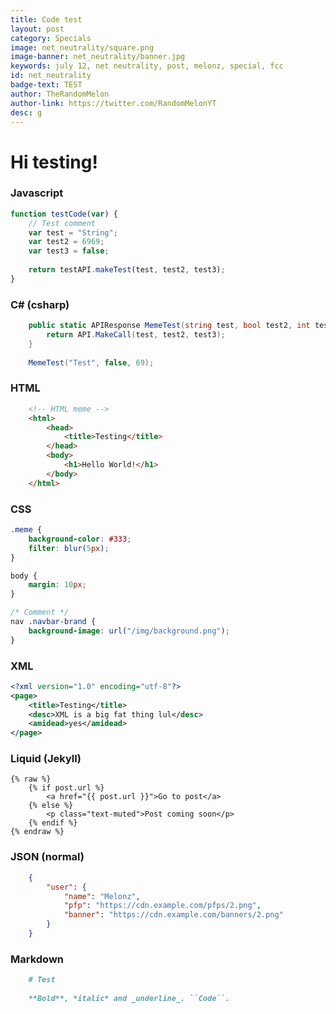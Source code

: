 ```yaml
---
title: Code test
layout: post
category: Specials
image: net_neutrality/square.png
image-banner: net_neutrality/banner.jpg
keywords: july 12, net neutrality, post, melonz, special, fcc
id: net_neutrality
badge-text: TEST
author: TheRandomMelon
author-link: https://twitter.com/RandomMelonYT
desc: g
---
```


# Hi testing!

### Javascript
```js
function testCode(var) {
	// Test comment
	var test = "String";
	var test2 = 6969;
	var test3 = false;
	
	return testAPI.makeTest(test, test2, test3);
}
```

### C# (csharp)
```csharp
	public static APIResponse MemeTest(string test, bool test2, int test3) {
		return API.MakeCall(test, test2, test3);
	}
	
	MemeTest("Test", false, 69);
```

### HTML
```html
	<!-- HTML meme -->
	<html>
		<head>
			<title>Testing</title>
		</head>
		<body>
			<h1>Hello World!</h1>
		</body>
	</html>
```

### CSS
```css
.meme {
	background-color: #333;
	filter: blur(5px);
}

body {
	margin: 10px;
}

/* Comment */
nav .navbar-brand {
	background-image: url("/img/background.png");
}
```

### XML
```xml
<?xml version="1.0" encoding="utf-8"?>
<page>
	<title>Testing</title>
	<desc>XML is a big fat thing lul</desc>
	<amidead>yes</amidead>
</page>
```

### Liquid (Jekyll)

```liquid
{% raw %}
	{% if post.url %}
		<a href="{{ post.url }}">Go to post</a>
	{% else %}
		<p class="text-muted">Post coming soon</p>
	{% endif %}
{% endraw %}
```

### JSON (normal)

```json
	{
		"user": {
			"name": "Melonz",
			"pfp": "https://cdn.example.com/pfps/2.png",
			"banner": "https://cdn.example.com/banners/2.png"
		}
	}
```

### Markdown

```markdown
	# Test
	
	**Bold**, *italic* and _underline_. ``Code``.
```